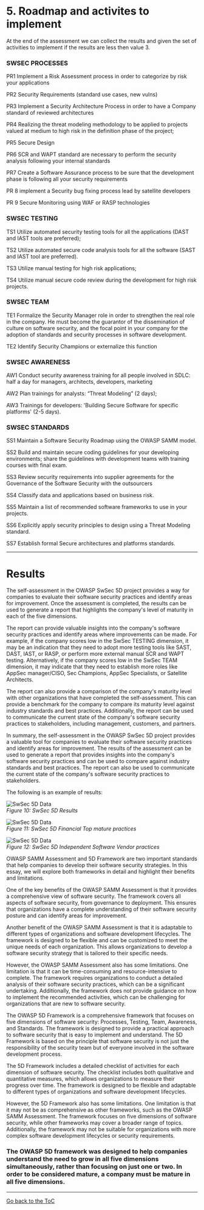 
# 5. Roadmap and activites to implement

At the end of the assessment we can collect the results and given the set of activities to implement if the results are less then value 3.

### SWSEC PROCESSES

PR1 Implement a Risk Assessment process in order to categorize by risk your applications

PR2 Security Requirements (standard use cases, new vulns)

PR3 Implement a Security Architecture Process in order to have a Company standard of reviewed architectures

PR4 Realizing the threat modeling methodology to be applied to projects valued at medium to high risk in the definition phase of the project;

PR5 Secure Design

PR6 SCR and WAPT standard are necessary to perform the security analysis following your internal standards

PR7 Create a Software Assurance process to be sure that the development phase is following all your security requirements

PR 8 implement a Security bug fixing process lead by satellite developers

PR 9 Secure Monitoring using WAF or RASP technologies

### SWSEC TESTING

TS1 Utilize automated security testing tools for all the applications (DAST and IAST tools are preferred);

TS2 Utilize automated secure code analysis tools for all the software (SAST and IAST tool are preferred).

TS3 Utilize manual testing for high risk applications;

TS4  Utilize manual secure code review during the development for high risk projects.

### SWSEC TEAM

TE1 Formalize the Security Manager role in order to strengthen the real role in the company. He must become the guarantor of the dissemination of culture on software security, and the focal point in your company for the adoption of standards and security processes in software development.

TE2 Identify Security Champions or externalize this function

### SWSEC AWARENESS

AW1 Conduct security awareness training for all people involved in SDLC: half a day for managers, architects, developers, marketing 

AW2 Plan trainings for analysts: “Threat Modeling” (2 days);

AW3 Trainings for developers: 'Building Secure Software for specific platforms' (2-5 days).

### SWSEC STANDARDS

SS1 Maintain a Software Security Roadmap using the OWASP SAMM model.

SS2 Build and maintain secure coding guidelines for your developing environments; share the guidelines with development teams with training courses with final exam.

SS3 Review security requirements into supplier agreements for the Governance of the Software Security with the outsourcers

SS4 Classify data and applications based on business risk.

SS5 Maintain a list of recommended software frameworks to use in your projects.

SS6 Explicitly apply security principles to design using a Threat Modeling standard.

SS7 Establish formal Secure architectures and platforms standards.

---
# Results

The self-assessment in the OWASP SwSec 5D project provides a way for companies to evaluate their software security practices and identify areas for improvement. Once the assessment is completed, the results can be used to generate a report that highlights the company's level of maturity in each of the five dimensions.

The report can provide valuable insights into the company's software security practices and identify areas where improvements can be made. For example, if the company scores low in the SwSec TESTING dimension, it may be an indication that they need to adopt more testing tools like SAST, DAST, IAST, or RASP, or perform more external manual SCR and WAPT testing. Alternatively, if the company scores low in the SwSec TEAM dimension, it may indicate that they need to establish more roles like AppSec manager/CISO, Sec Champions, AppSec Specialists, or Satellite Architects.

The report can also provide a comparison of the company's maturity level with other organizations that have completed the self-assessment. This can provide a benchmark for the company to compare its maturity level against industry standards and best practices. Additionally, the report can be used to communicate the current state of the company's software security practices to stakeholders, including management, customers, and partners.

In summary, the self-assessment in the OWASP SwSec 5D project provides a valuable tool for companies to evaluate their software security practices and identify areas for improvement. The results of the assessment can be used to generate a report that provides insights into the company's software security practices and can be used to compare against industry standards and best practices. The report can also be used to communicate the current state of the company's software security practices to stakeholders.

The following is an example of results:

![SwSec 5D Data](https://github.com/OWASP/www-project-software-security-5d-framework/blob/master/assets/images/SwSec5DData.png)\
 *Figure 10: SwSec 5D Results*

![SwSec 5D Data](https://github.com/OWASP/www-project-software-security-5d-framework/blob/master/assets/images/SwSec5DMaturePractice1.png)\
 *Figure 11: SwSec 5D Financial Top mature practices*
 
 ![SwSec 5D Data](https://github.com/OWASP/www-project-software-security-5d-framework/blob/master/assets/images/SwSec5DMaturePractice2.png)\
 *Figure 12: SwSec 5D Independent Software Vendor practices*
 

OWASP SAMM Assessment and 5D Framework are two important standards that help companies to develop their software security strategies. In this essay, we will explore both frameworks in detail and highlight their benefits and limitations.

One of the key benefits of the OWASP SAMM Assessment is that it provides a comprehensive view of software security. The framework covers all aspects of software security, from governance to deployment. This ensures that organizations have a complete understanding of their software security posture and can identify areas for improvement.

Another benefit of the OWASP SAMM Assessment is that it is adaptable to different types of organizations and software development lifecycles. The framework is designed to be flexible and can be customized to meet the unique needs of each organization. This allows organizations to develop a software security strategy that is tailored to their specific needs.

However, the OWASP SAMM Assessment also has some limitations. One limitation is that it can be time-consuming and resource-intensive to complete. The framework requires organizations to conduct a detailed analysis of their software security practices, which can be a significant undertaking. Additionally, the framework does not provide guidance on how to implement the recommended activities, which can be challenging for organizations that are new to software security.

The OWASP 5D Framework is a comprehensive framework that focuses on five dimensions of software security: Processes, Testing, Team, Awareness, and Standards. The framework is designed to provide a practical approach to software security that is easy to implement and understand. The 5D Framework is based on the principle that software security is not just the responsibility of the security team but of everyone involved in the software development process.

The 5D Framework includes a detailed checklist of activities for each dimension of software security. The checklist includes both qualitative and quantitative measures, which allows organizations to measure their progress over time. The framework is designed to be flexible and adaptable to different types of organizations and software development lifecycles.

However, the 5D Framework also has some limitations. One limitation is that it may not be as comprehensive as other frameworks, such as the OWASP SAMM Assessment. The framework focuses on five dimensions of software security, while other frameworks may cover a broader range of topics. Additionally, the framework may not be suitable for organizations with more complex software development lifecycles or security requirements.

### The OWASP 5D framework was designed to help companies understand the need to grow in all five dimensions simultaneously, rather than focusing on just one or two. In order to be considered mature, a company must be mature in all five dimensions.


---

[Go back to the ToC](ToC.md)
